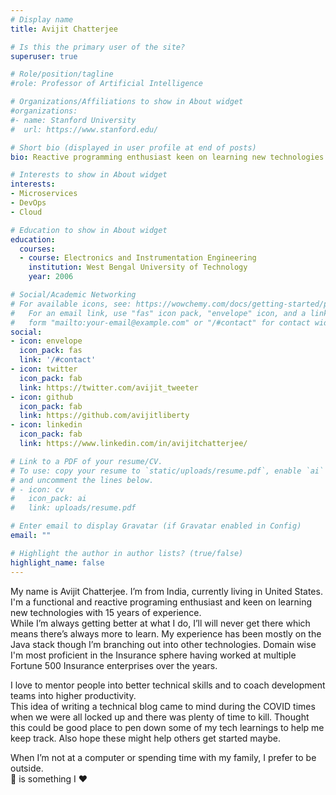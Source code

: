 ```yaml
---
# Display name
title: Avijit Chatterjee

# Is this the primary user of the site?
superuser: true

# Role/position/tagline
#role: Professor of Artificial Intelligence

# Organizations/Affiliations to show in About widget
#organizations:
#- name: Stanford University
#  url: https://www.stanford.edu/

# Short bio (displayed in user profile at end of posts)
bio: Reactive programming enthusiast keen on learning new technologies

# Interests to show in About widget
interests:
- Microservices
- DevOps
- Cloud

# Education to show in About widget
education:
  courses:
  - course: Electronics and Instrumentation Engineering
    institution: West Bengal University of Technology
    year: 2006

# Social/Academic Networking
# For available icons, see: https://wowchemy.com/docs/getting-started/page-builder/#icons
#   For an email link, use "fas" icon pack, "envelope" icon, and a link in the
#   form "mailto:your-email@example.com" or "/#contact" for contact widget.
social:
- icon: envelope
  icon_pack: fas
  link: '/#contact'
- icon: twitter
  icon_pack: fab
  link: https://twitter.com/avijit_tweeter
- icon: github
  icon_pack: fab
  link: https://github.com/avijitliberty
- icon: linkedin
  icon_pack: fab
  link: https://www.linkedin.com/in/avijitchatterjee/

# Link to a PDF of your resume/CV.
# To use: copy your resume to `static/uploads/resume.pdf`, enable `ai` icons in `params.toml`,
# and uncomment the lines below.
# - icon: cv
#   icon_pack: ai
#   link: uploads/resume.pdf

# Enter email to display Gravatar (if Gravatar enabled in Config)
email: ""

# Highlight the author in author lists? (true/false)
highlight_name: false
---
```


My name is Avijit Chatterjee. I’m from India, currently living in United States. I'm a functional and reactive programing enthusiast and keen on learning new technologies with 15 years of experience.<br>
While I’m always getting better at what I do, I’ll will never get there which means there’s always more to learn. My experience has been mostly on the Java stack though I’m branching out into other technologies. Domain wise I'm most proficient in the Insurance sphere having worked at multiple Fortune 500 Insurance enterprises over the years.

I love to mentor people into better technical skills and to coach development teams into higher productivity.<br>
This idea of writing a technical blog came to mind during the COVID times when we were all locked up and there was plenty of time to kill. Thought this could be good place to pen down some of my tech learnings to help me keep track. Also hope these might help others get started maybe.

When I’m not at a computer or spending time with my family, I prefer to be outside. <br>
:bicyclist: is something I :heart:
